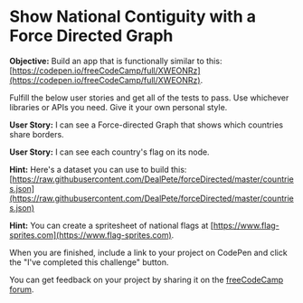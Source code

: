 Show National Contiguity with a Force Directed Graph
====================================================

**Objective:** Build an app that is functionally similar to this: [https://codepen.io/freeCodeCamp/full/XWEONRz](https://codepen.io/freeCodeCamp/full/XWEONRz).

Fulfill the below user stories and get all of the tests to pass. Use whichever libraries or APIs you need. Give it your own personal style.

**User Story:** I can see a Force-directed Graph that shows which countries share borders.

**User Story:** I can see each country's flag on its node.

**Hint:** Here's a dataset you can use to build this: [https://raw.githubusercontent.com/DealPete/forceDirected/master/countries.json](https://raw.githubusercontent.com/DealPete/forceDirected/master/countries.json)

**Hint:** You can create a spritesheet of national flags at [https://www.flag-sprites.com](https://www.flag-sprites.com).

When you are finished, include a link to your project on CodePen and click the "I've completed this challenge" button.

You can get feedback on your project by sharing it on the [freeCodeCamp forum](https://forum.freecodecamp.org/c/project-feedback/409).
